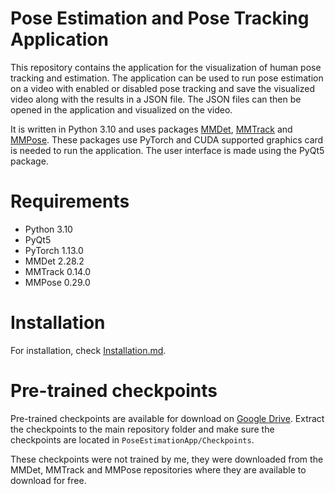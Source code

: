 # Pose Estimation and Pose Tracking Application

This repository contains the application for the visualization of human pose tracking and estimation. The application can be used to run pose estimation on a video with enabled or disabled pose tracking and save the visualized video along with the results in a JSON file. The JSON files can then be opened in the application and visualized on the video.

It is written in Python 3.10 and uses packages [MMDet](https://github.com/open-mmlab/mmdetection), [MMTrack](https://github.com/open-mmlab/mmtracking) and [MMPose](https://github.com/open-mmlab/mmpose). These packages use PyTorch and CUDA supported graphics card is needed to run the application. The user interface is made using the PyQt5 package.

# Requirements
- Python 3.10
- PyQt5
- PyTorch 1.13.0
- MMDet 2.28.2
- MMTrack 0.14.0
- MMPose 0.29.0

# Installation
For installation, check [Installation.md](Installation.md).

# Pre-trained checkpoints
Pre-trained checkpoints are available for download on [Google Drive](https://drive.google.com/file/d/1mXwM8MFcjGA_ciGaUegiO-seHI9kuvNt/view?usp=sharing). Extract the checkpoints to the main repository folder and make sure the checkpoints are located in `PoseEstimationApp/Checkpoints`.

These checkpoints were not trained by me, they were downloaded from the MMDet, MMTrack and MMPose repositories where they are available to download for free.
